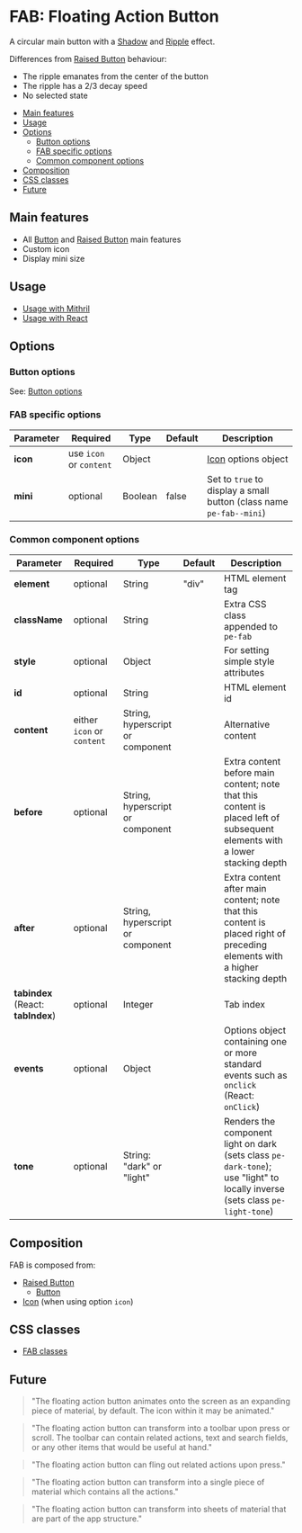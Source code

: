# FAB: Floating Action Button

A circular main button with a [Shadow](shadow.md) and [Ripple](ripple.md) effect.

Differences from [Raised Button](raised-button.md) behaviour:

* The ripple emanates from the center of the button
* The ripple has a 2/3 decay speed
* No selected state

<!-- MarkdownTOC autolink="true" autoanchor="true" bracket="round" levels="1,2,3" -->

- [Main features](#main-features)
- [Usage](#usage)
- [Options](#options)
  - [Button options](#button-options)
  - [FAB specific options](#fab-specific-options)
  - [Common component options](#common-component-options)
- [Composition](#composition)
- [CSS classes](#css-classes)
- [Future](#future)

<!-- /MarkdownTOC -->


<a id="main-features"></a>
## Main features

* All [Button](button.md) and [Raised Button](raised-button.md) main features
* Custom icon
* Display mini size



<a id="usage"></a>
## Usage

* [Usage with Mithril](mithril/fab.md)
* [Usage with React](react/fab.md)




<a id="options"></a>
## Options


<a id="button-options"></a>
### Button options

See: [Button options](Button.md#options)


<a id="fab-specific-options"></a>
### FAB specific options

| **Parameter** |  **Required** | **Type** | **Default** | **Description** |
| ------------- | -------------- | -------- | ----------- | --------------- |
| **icon**      | use `icon` or `content` | Object |  | [Icon](Icon.md) options object |
| **mini**      | optional | Boolean | false | Set to `true` to display a small button (class name `pe-fab--mini`) |


<a id="common-component-options"></a>
### Common component options

| **Parameter** |  **Required** | **Type** | **Default** | **Description** |
| ------------- | -------------- | -------- | ----------- | --------------- |
| **element**   | optional | String | "div" | HTML element tag |
| **className** | optional | String |       | Extra CSS class appended to `pe-fab` |
| **style**     | optional | Object |       | For setting simple style attributes |
| **id**        | optional | String |       | HTML element id |
| **content**   | either `icon` or `content` | String, hyperscript or component |  | Alternative content |
| **before**    | optional | String, hyperscript or component | | Extra content before main content; note that this content is placed left of subsequent elements with a lower stacking depth |
| **after**     | optional | String, hyperscript or component | | Extra content after main content; note that this content is placed right of preceding elements with a higher stacking depth |
| **tabindex** (React: **tabIndex**)  | optional | Integer | | Tab index |
| **events**    | optional | Object | | Options object containing one or more standard events such as `onclick` (React: `onClick`) |
| **tone**      | optional       | String: "dark" or "light" |  | Renders the component light on dark (sets class `pe-dark-tone`); use "light" to locally inverse (sets class `pe-light-tone`) |



<a id="composition"></a>
## Composition

FAB is composed from:

* [Raised Button](raised-button.md)
  * [Button](button.md)
* [Icon](icon.md) (when using option `icon`)



<a id="css-classes"></a>
## CSS classes

* [FAB classes](../../packages/polythene-css-classes/fab.js)



<a id="future"></a>
## Future

> "The floating action button animates onto the screen as an expanding piece of material, by default. The icon within it may be animated."

> "The floating action button can transform into a toolbar upon press or scroll. The toolbar can contain related actions, text and search fields, or any other items that would be useful at hand."

> "The floating action button can fling out related actions upon press."

> "The floating action button can transform into a single piece of material which contains all the actions."

> "The floating action button can transform into sheets of material that are part of the app structure."


